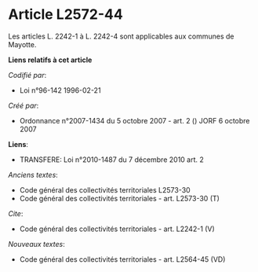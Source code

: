 # Article L2572-44

Les articles L. 2242-1 à L. 2242-4 sont applicables aux communes de Mayotte.

**Liens relatifs à cet article**

_Codifié par_:

  - Loi n°96-142 1996-02-21

_Créé par_:

  - Ordonnance n°2007-1434 du 5 octobre 2007 - art. 2 () JORF 6 octobre 2007

**Liens**:

  - TRANSFERE: Loi n°2010-1487 du 7 décembre 2010 art. 2

_Anciens textes_:

  - Code général des collectivités territoriales  L2573-30
  - Code général des collectivités territoriales - art. L2573-30 (T)

_Cite_:

  - Code général des collectivités territoriales - art. L2242-1 (V)

_Nouveaux textes_:

  - Code général des collectivités territoriales - art. L2564-45 (VD)
